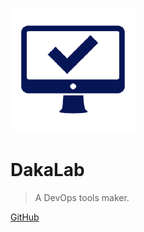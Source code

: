 ![logo](_media/icon.png)

# DakaLab

> A DevOps tools maker.

[GitHub](https://github.com/dakalab/)
